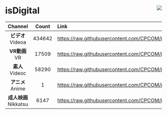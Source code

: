 # isDigital <img align="right" src="https://img.shields.io/github/last-commit/CPCOM/isDigital"/>  
  
| Channel | Count | Link |  
| :-----: | :---: | :--- |  
|**ビデオ**<br />Videoa | 434642 | https://raw.githubusercontent.com/CPCOM/isDigital/main/Videoa.txt |  
|**VR動画**<br />VR | 17509 | https://raw.githubusercontent.com/CPCOM/isDigital/main/VR.txt |  
|**素人**<br />Videoc | 58290 | https://raw.githubusercontent.com/CPCOM/isDigital/main/Videoc.txt |  
|**アニメ**<br />Anime | 1 | https://raw.githubusercontent.com/CPCOM/isDigital/main/Anime.txt |  
|**成人映画**<br />Nikkatsu | 6147 | https://raw.githubusercontent.com/CPCOM/isDigital/main/Nikkatsu.txt |  